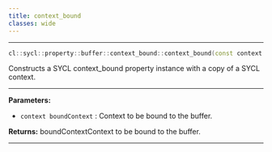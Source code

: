 ```yaml
---
title: context_bound
classes: wide
---
```



---

```cpp
cl::sycl::property::buffer::context_bound::context_bound(const context &boundContext)
```


Constructs a SYCL context_bound property instance with a copy of a SYCL context. 


---
**Parameters:**

 - `context boundContext`
: Context to be bound to the buffer. 

**Returns:** boundContextContext to be bound to the buffer. 

---
